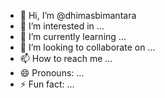 - 👋 Hi, I’m @dhimasbimantara
- 👀 I’m interested in ...
- 🌱 I’m currently learning ...
- 💞️ I’m looking to collaborate on ...
- 📫 How to reach me ...
- 😄 Pronouns: ...
- ⚡ Fun fact: ...

<!---
dhimasbimantara/dhimasbimantara is a ✨ special ✨ repository because its `README.md` (this file) appears on your GitHub profile.
You can click the Preview link to take a look at your changes.
--->
